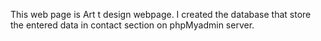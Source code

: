 This web page is Art t design webpage. 
I created the database that store the entered data in contact section on phpMyadmin server.
